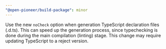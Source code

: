 ```yaml
---
"@open-pioneer/build-package": minor
---
```


Use the new `noCheck` option when generation TypeScript declaration files (.d.ts). This can speed up the generation process, since typechecking is done during the main compilation (linting) stage.
This change may require updating TypeScript to a reject version.
